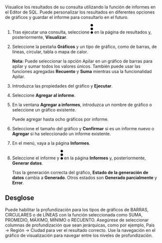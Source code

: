 Visualice los resultados de su consulta utilizando la función de informes en el Editor de SQL. Puede personalizar los resultados en diferentes opciones de gráficos y guardar el informe para consultarlo en el futuro.

1.  Tras ejecutar una consulta, seleccione ![Kabob menu icon](Images/kxu1689287376217.svg) en la página de resultados y, posteriormente, **Visualizar**.

2.  Seleccione la pestaña **Gráficos** y un tipo de gráfico, como de barras, de líneas, circular, tabla o mapa de calor.

    **Nota:** Puede seleccionar la opción Apilar en un gráfico de barras para apilar y sumar todos los valores únicos. También puede usar las funciones agregadas **Recuento** y **Suma** mientras usa la funcionalidad Apilar.

3.  Introduzca las propiedades del gráfico y **Ejecutar**.

4.  Seleccione **Agregar al informe**.

5.  En la ventana **Agregar a informes**, introduzca un nombre de gráfico o seleccione un gráfico existente.

    Puede agregar hasta ocho gráficos por informe.

6.  Seleccione el tamaño del gráfico y **Confirmar** si es un informe nuevo o **Agregar** si ha seleccionado un informe existente.

7.  En el menú, vaya a la página **Informes**.

8.  Seleccione el informe y ![Kabob menu icon](Images/kxu1689287376217.svg) en la página **Informes** y, posteriormente, **Generar datos**.

    Tras la generación correcta del gráfico, **Estado de la generación de datos** cambia a **Generado**. Otros estados son **Generado parcialmente** y **Error**.

Desglose
--------

Puede habilitar la profundización para los tipos de gráficos de BARRAS, CIRCULARES o de LÍNEAS con la función seleccionada como SUMA, PROMEDIO, MÁXIMO, MÍNIMO o RECUENTO. Asegúrese de seleccionar columnas de profundización que sean jerárquicas, como por ejemplo, País → Región → Ciudad para ver el resultado correcto. Use la navegación en el gráfico de visualización para navegar entre los niveles de profundización.
